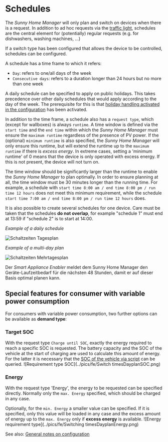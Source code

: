 # Schedules

The *Sunny Home Manager* will only plan and switch on devices when there is a request. In addition to ad hoc requests via the [traffic light](Status_DE.md), schedules are the central element for (potentially) regular requests (e.g. for dishwashers, washing machines, ...)

If a switch type has been configured that allows the device to be controlled, schedules can be configured.

A schedule has a time frame to which it refers:
- `Day`: refers to one/all days of the week
- `Consecutive days`: refers to a duration longer than 24 hours but no more than one week

A daily schedule can be specified to apply on public holidays.
This takes precedence over other daily schedules that would apply according to the day of the week. The prerequisite for this is that [holiday handling activated in the configuration](Settings_DE.md#user-content-holidays) has been activated.

In addition to the time frame, a schedule also has a `request type`, which (except for wallboxes) is always `runtime`. A time window is defined via the `start time` and the `end time` within which the *Sunny Home Manager* must ensure the `maximum runtime` regardless of the presence of PV power. If the (optional) `minimum runtime` is also specified, the *Sunny Home Manager* will only ensure this runtime, but will extend the runtime up to the `maximum runtime` if there is *excess energy*. In extreme cases, setting a 'minimum runtime' of 0 means that the device is only operated with excess energy. If this is not present, the device will not turn on.

The time window should be significantly larger than the runtime to enable the *Sunny Home Manager* to plan optimally. In order to ensure planning at all, the time window must be 30 minutes longer than the running time. For example, a schedule with `start time 8:00 am / end time 8:00 pm / run time 12 hours` does not meet this minimum requirement, while the schedule `start time 7:00 am / end time 8:00 pm / run time 12 hours` does.

It is also possible to create several schedules for one device. Care must be taken that the schedules **do not overlap**, for example "schedule 1" must end at 13:59 if "schedule 2" is to start at 14:00.

_Example of a daily schedule_

![Schaltzeiten Tagesplan](../pics/fe/SchaltzeitenTagesplanLaufzeit.png)

_Example of a multi-day plan_

![Schaltzeiten Mehrtagesplan](../pics/fe/SchaltzeitenMehrtagesplanLaufzeit.png)

Der *Smart Appliance Enabler* meldet dem Sunny Home Manager den Geräte-Laufzeitbedarf für die nächsten 48 Stunden, damit er auf dieser Basis optimal planen kann.

## Special features  for consumer with variable power consumption
For consumers with variable power consumption, two further options can be available as **demand type**:

### Target SOC
With the request type `Charge until SOC`, exactly the energy required to reach a specific SOC is requested. The battery capacity and the SOC of the vehicle at the start of charging are used to calculate this amount of energy. For the latter it is necessary that the [SOC of the vehicle via script](soc/SOC_DE.md) can be queried.
![Requirement type SOC](../pics/fe/Switch timesDayplanSOC.png)

### Energy
With the request type 'Energy', the energy to be requested can be specified directly. Normally only the `max. Energy` specified, which should be charged in any case.

Optionally, for the `min. Energy` a smaller value can be specified. If it is specified, only this value will be loaded in any case and the excess amount of energy up to the `max. Energy` only if **excess energy** is available.
![Energy requirement type](../pics/fe/Switching timesDayplanEnergy.png)

See also: [General notes on configuration](Configuration_DE.md)
